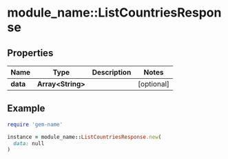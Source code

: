 # module_name::ListCountriesResponse

## Properties

| Name | Type | Description | Notes |
| ---- | ---- | ----------- | ----- |
| **data** | **Array&lt;String&gt;** |  | [optional] |

## Example

```ruby
require 'gem-name'

instance = module_name::ListCountriesResponse.new(
  data: null
)
```

